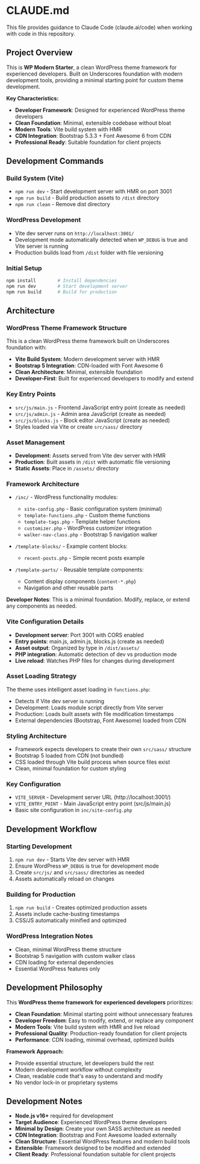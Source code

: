 # CLAUDE.md

This file provides guidance to Claude Code (claude.ai/code) when working with code in this repository.

## Project Overview

This is **WP Modern Starter**, a clean WordPress theme framework for experienced developers. Built on Underscores foundation with modern development tools, providing a minimal starting point for custom theme development.

**Key Characteristics:**
- **Developer Framework**: Designed for experienced WordPress theme developers
- **Clean Foundation**: Minimal, extensible codebase without bloat
- **Modern Tools**: Vite build system with HMR
- **CDN Integration**: Bootstrap 5.3.3 + Font Awesome 6 from CDN
- **Professional Ready**: Suitable foundation for client projects

## Development Commands

### Build System (Vite)
- `npm run dev` - Start development server with HMR on port 3001
- `npm run build` - Build production assets to `/dist` directory  
- `npm run clean` - Remove dist directory

### WordPress Development
- Vite dev server runs on `http://localhost:3001/`
- Development mode automatically detected when `WP_DEBUG` is true and Vite server is running
- Production builds load from `/dist` folder with file versioning

### Initial Setup
```bash
npm install        # Install dependencies
npm run dev        # Start development server
npm run build      # Build for production
```

## Architecture

### WordPress Theme Framework Structure
This is a clean WordPress theme framework built on Underscores foundation with:

- **Vite Build System**: Modern development server with HMR
- **Bootstrap 5 Integration**: CDN-loaded with Font Awesome 6
- **Clean Architecture**: Minimal, extensible foundation
- **Developer-First**: Built for experienced developers to modify and extend

### Key Entry Points
- `src/js/main.js` - Frontend JavaScript entry point (create as needed)
- `src/js/admin.js` - Admin area JavaScript (create as needed)
- `src/js/blocks.js` - Block editor JavaScript (create as needed)
- Styles loaded via Vite or create `src/sass/` directory

### Asset Management
- **Development**: Assets served from Vite dev server with HMR
- **Production**: Built assets in `/dist` with automatic file versioning
- **Static Assets**: Place in `/assets/` directory

### Framework Architecture
- `/inc/` - WordPress functionality modules:
  - `site-config.php` - Basic configuration system (minimal)
  - `template-functions.php` - Custom theme functions
  - `template-tags.php` - Template helper functions
  - `customizer.php` - WordPress customizer integration
  - `walker-nav-class.php` - Bootstrap 5 navigation walker

- `/template-blocks/` - Example content blocks:
  - `recent-posts.php` - Simple recent posts example

- `/template-parts/` - Reusable template components:
  - Content display components (`content-*.php`)
  - Navigation and other reusable parts

**Developer Notes**: This is a minimal foundation. Modify, replace, or extend any components as needed.

### Vite Configuration Details
- **Development server**: Port 3001 with CORS enabled
- **Entry points**: main.js, admin.js, blocks.js (create as needed)
- **Asset output**: Organized by type in `/dist/assets/`
- **PHP integration**: Automatic detection of dev vs production mode
- **Live reload**: Watches PHP files for changes during development

### Asset Loading Strategy
The theme uses intelligent asset loading in `functions.php`:
- Detects if Vite dev server is running
- Development: Loads module script directly from Vite server
- Production: Loads built assets with file modification timestamps
- External dependencies (Bootstrap, Font Awesome) loaded from CDN

### Styling Architecture
- Framework expects developers to create their own `src/sass/` structure
- Bootstrap 5 loaded from CDN (not bundled)
- CSS loaded through Vite build process when source files exist
- Clean, minimal foundation for custom styling

### Key Configuration
- `VITE_SERVER` - Development server URL (http://localhost:3001/)
- `VITE_ENTRY_POINT` - Main JavaScript entry point (src/js/main.js)
- Basic site configuration in `inc/site-config.php`

## Development Workflow

### Starting Development
1. `npm run dev` - Starts Vite dev server with HMR
2. Ensure WordPress `WP_DEBUG` is true for development mode
3. Create `src/js/` and `src/sass/` directories as needed
4. Assets automatically reload on changes

### Building for Production  
1. `npm run build` - Creates optimized production assets
2. Assets include cache-busting timestamps
3. CSS/JS automatically minified and optimized

### WordPress Integration Notes
- Clean, minimal WordPress theme structure
- Bootstrap 5 navigation with custom walker class
- CDN loading for external dependencies
- Essential WordPress features only

## Development Philosophy

This **WordPress theme framework for experienced developers** prioritizes:

- **Clean Foundation**: Minimal starting point without unnecessary features
- **Developer Freedom**: Easy to modify, extend, or replace any component
- **Modern Tools**: Vite build system with HMR and live reload
- **Professional Quality**: Production-ready foundation for client projects
- **Performance**: CDN loading, minimal overhead, optimized builds

**Framework Approach:**
- Provide essential structure, let developers build the rest
- Modern development workflow without complexity
- Clean, readable code that's easy to understand and modify
- No vendor lock-in or proprietary systems

## Development Notes

- **Node.js v16+** required for development
- **Target Audience**: Experienced WordPress theme developers
- **Minimal by Design**: Create your own SASS architecture as needed
- **CDN Integration**: Bootstrap and Font Awesome loaded externally
- **Clean Structure**: Essential WordPress features and modern build tools
- **Extensible**: Framework designed to be modified and extended
- **Client Ready**: Professional foundation suitable for client projects